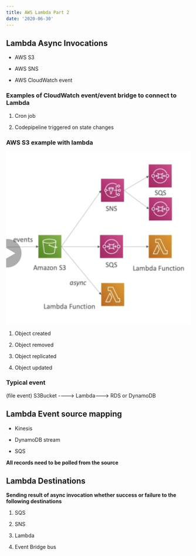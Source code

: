 ```yaml
---
title: AWS Lambda Part 2
date: '2020-06-30'
---
```


## Lambda Async Invocations

- AWS S3

- AWS SNS

- AWS CloudWatch event

### Examples of CloudWatch event/event bridge to connect to Lambda

1. Cron job

2. Codepipeline triggered on state changes

### AWS S3 example with lambda

![example](./s3Lambda.jpg)

1. Object created

2. Object removed

3. Object replicated

4. Object updated

### Typical event

(file event)
S3Bucket ----> Lambda---> RDS or DynamoDB

## Lambda Event source mapping

- Kinesis

- DynamoDB stream

- SQS

**All records need to be polled from the source**

## Lambda Destinations

**Sending result of async invocation whether success or failure to the following destinations**

1. SQS

2. SNS

3. Lambda

4. Event Bridge bus
